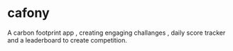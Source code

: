 # cafony

A carbon footprint app , creating engaging challanges , daily score tracker  and a leaderboard to create competition.
 
 
